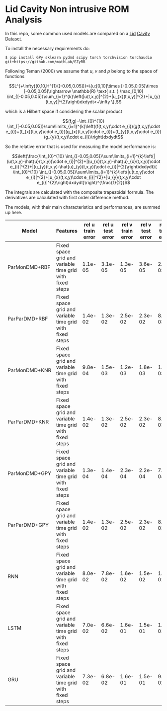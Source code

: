 # Lid Cavity Non intrusive ROM Analysis
In this repo, some common used models are compared on a [Lid](https://github.com/guglielmopadula/LidCavity) [Cavity](https://github.com/guglielmopadula/LidCavity) [Dataset](https://github.com/guglielmopadula/LidCavity).

To install the necessary requirements do:

    $ pip install GPy sklearn pydmd scipy torch torchvision torchaudio git+https://github.com/mathLab/EZyRB 


Following Teman (2000) we assume that $u$, $v$ and $p$ belong to the space of functions 
```math
L^{+\infty}(0,10,H^{1}([-0.05,0.05]))=\{u:[0,10]\times [-0.05,0.05]\times [-0.05,0.05]\rightarrow \mathbb{R} \text{ s.t. } \max_[0,10] \int_{[-0.05,0.05]}\sum_{i=1}^{k}\left(|u(t,x,y)|^{2}+|u_{x}(t,x,y)|^{2}+|u_{y}(t,x,y)|^{2}\right)dxdydt<+\infty \},
```
which is a Hilbert space if considering the scalar product
```math
(f,g)=\int_{0}^{10} \int_{[-0.05,0.05]}\sum\limits_{i=1}^{k}\left((f(t,x,y)\cdot e_{i})(g(t,x,y)\cdot e_{i})+(f_{x}(t,x,y)\cdot e_{i})(g_{x}(t,x,y)\cdot e_{i})+(f_{y}(t,x,y)\cdot e_{i})(g_{y}(t,x,y)\cdot e_{i})\right)dxdydt
```



So the relative error that is used for measuring the model performance is:

```math
\left(\frac{\int_{0}^{10} \int_{[-0.05,0.05]}\sum\limits_{i=1}^{k}\left(|(u(t,x,y)-\hat{u}(t,x,y))\cdot e_{i}|^{2}+|(u_{x}(t,x,y)-\hat{u}_{x}(t,x,y))\cdot e_{i}|^{2}+|(u_{y}(t,x,y)-\hat{u}_{y}(t,x,y))\cdot e_{i}|^{2}\right)dxdydt}{ \int_{0}^{10} \int_{[-0.05,0.05]}\sum\limits_{i=1}^{k}\left(|u(t,x,y)\cdot e_{i}|^{2}+|u_{x}(t,x,y)\cdot e_{i}|^{2}+|u_{y}(t,x,y)\cdot e_{i}|^{2}\right)dxdydt}\right)^{\frac{1}{2}}
```


The integrals are calculated with the composite trapezoidal formula.
The derivatives are calculated with first order difference method.

The models, with their main characteristics and 
performances, are summed up here.


|   Model     |         Features                                       |rel u train error|rel u test error|rel v train error|rel v test error|rel p train error|rel p test error| 
|-------------|--------------------------------------------------------|-----------------|----------------|-----------------|----------------|-----------------|----------------|
|ParMonDMD+RBF|Fixed space grid and variable time grid with fixed steps|1.1e-05          |3.1e-05         |1.3e-05          |3.6e-05         |2.0e-05          |1.4e-04         |
|ParParDMD+RBF|Fixed space grid and variable time grid with fixed steps|1.4e-02          |1.3e-02         |2.5e-02          |2.3e-02         |8.1e-03          |7.9e-03         |
|ParMonDMD+KNR|Fixed space grid and variable time grid with fixed steps|9.8e-04          |1.5e-03         |1.2e-03          |1.8e-03         |1.8e-03          |2.7e-03         |
|ParParDMD+KNR|Fixed space grid and variable time grid with fixed steps|1.4e-02          |1.3e-02         |2.5e-02          |2.3e-02         |8.9e-03          |8.9e-03         |
|ParMonDMD+GPY|Fixed space grid and variable time grid with fixed steps|1.3e-04          |1.4e-04         |2.3e-04          |2.2e-04         |7.2e-04          |7.1e-04         |
|ParParDMD+GPY|Fixed space grid and variable time grid with fixed steps|1.4e-02          |1.3e-02         |2.5e-02          |2.3e-02         |8.2e-03          |8.0e-03         |
|RNN          |Fixed space grid and variable time grid with fixed steps|8.0e-02          |7.8e-02         |1.6e-02          |1.5e-02         |1.3e-01          |1.2e-01         |
|LSTM         |Fixed space grid and variable time grid with fixed steps|7.0e-02          |6.6e-02         |1.6e-01          |1.5e-01         |1.2e-01          |1.1e-01         |
|GRU          |Fixed space grid and variable time grid with fixed steps|7.3e-02          |6.8e-02         |1.6e-01          |1.5e-01         |9.3e-02          |8.5e-02         |

